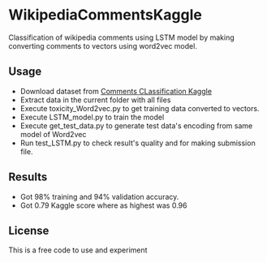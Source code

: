 # WikipediaCommentsKaggle
Classification of wikipedia comments using LSTM model by making converting comments to vectors using word2vec model.

## Usage
- Download dataset from [Comments CLassification Kaggle](https://www.kaggle.com/c/jigsaw-toxic-comment-classification-challenge/submit)
- Extract data in the current folder with all files
- Execute toxicity_Word2vec.py to get training data converted to vectors.
- Execute LSTM_model.py to train the model
- Execute get_test_data.py to generate test data's encoding from same model of Word2vec
- Run test_LSTM.py to check result's quality and for making submission file.

## Results
- Got 98% training and 94% validation accuracy.
- Got 0.79 Kaggle score where as highest was 0.96

## License
This is a free code to use and experiment
